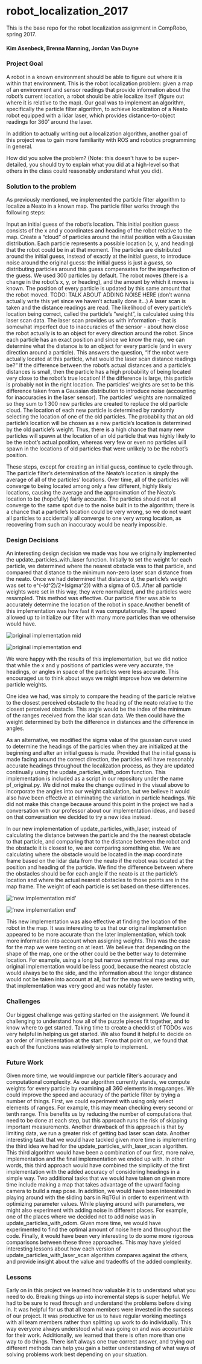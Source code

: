 # robot_localization_2017
This is the base repo for the robot  localization assignment in CompRobo, spring 2017.
#### Kim Asenbeck, Brenna Manning, Jordan Van Duyne


### Project Goal

A robot in a known environment should be able to figure out where it is within that environment. This is the robot localization problem: given a map of an environment and sensor readings that provide information about the robot’s current location, a robot should be able localize itself (figure out where it is relative to the map). Our goal was to implement an algorithm, specifically the particle filter algorithm, to achieve localization of a Neato robot equipped with a lidar laser, which provides distance-to-object readings for 360˚ around the laser.

In addition to actually writing out a localization algorithm, another goal of this project was to gain more familiarity with ROS and robotics programming in general. 

How did you solve the problem? (Note: this doesn't have to be super-detailed, you should try to explain what you did at a high-level so that others in the class could reasonably understand what you did).

### Solution to the problem

As previously mentioned, we implemented the particle filter algorithm to localize a Neato in a known map. The particle filter works through the following steps:

Input an initial guess of the robot’s location. This initial position guess consists of the x and y coordinates and heading of the robot relative to the map.
Create a “cloud” of particles around the initial position with a Gaussian distribution. Each particle  represents a possible location (x, y, and heading) that the robot could be in at that moment. The particles are distributed around the initial guess, instead of exactly at the initial guess, to introduce noise around the original guess: the initial guess is just a *guess*, so distributing particles around this guess compensates for the imperfection of the guess. We used 300 particles by default.
The robot moves (there is a change in the robot’s x, y, or heading), and the amount by which it moves is known.
The position of every particle is updated by this same amount that the robot moved. TODO: TALK ABOUT ADDING NOISE HERE (don’t wanna actually write this yet since we haven’t actually done it…)
A laser scan is taken and the distance readings are read. 
The likelihood of every particle’s location being correct, called the particle’s “weight”, is calculated using this laser scan data. The laser scan provides us with information - that is somewhat imperfect due to inaccuracies of the sensor - about how close the robot actually is to an object for every direction around the robot. Since each particle has an exact position and since we know the map, we can determine what the distance is to an object for every particle (and in every direction around a particle). This answers the question, “If the robot were actually located at this particle, what would the laser scan distance readings be?” If the difference between the robot’s actual distances and a particle’s distances is small, then the particle has a high probability of being located very close to the robot’s true location! If the difference is large, this particle is probably not in the right location. The particles’ weights are set to be this difference taken from a Gaussian distribution to introduce noise (accounting for inaccuracies in the laser sensor).
The particles’ weights are normalized so they sum to 1
300 new particles are created to replace the old particle cloud. The location of each new particle is determined by randomly selecting the location of one of the old particles. The probability that an old particle’s location will be chosen as a new particle’s location is determined by the old particle’s weight. Thus, there is a high chance that many new particles will spawn at the location of an old particle that was highly likely to be the robot’s actual position, whereas very few or even no particles will spawn in the locations of old particles that were unlikely to be the robot’s position.

These steps, except for creating an initial guess, continue to cycle through. The particle filter’s determination of the Neato’s location is simply the average of all of the particles’ locations. Over time, all of the particles will converge to being located among only a few different, highly likely locations, causing the average and the approximation of the Neato’s location to be (hopefully) fairly accurate. The particles should not all converge to the same spot due to the noise built in to the algorithm; there is a chance that a particle’s location could be very wrong, so we do not want all particles to accidentally all converge to one very wrong location, as recovering from such an inaccuracy would be nearly impossible.


### Design Decisions

  An interesting design decision we made was how we originally implemented the update_particles_with_laser function. Initially to set the weight for each particle, we determined where the nearest obstacle was to that particle, and compared that distance to the minimum non-zero laser scan distance from the neato. Once we had determined that distance d, the particle’s weight was set to e^(-(d^2)/2*(sigma^2)) with a sigma of 0.5.  After all particle weights were set in this way, they were normalized, and the particles were resampled.  This method was effective. Our particle filter was able to accurately determine the location of the robot in space.Another benefit of this implementation was how fast it was computationally. The speed allowed up to initialize our filter with many more particles than we otherwise would have. 

![original implementation mid](https://github.com/jovanduy/robot_localization_2017/blob/master/my_localizer/images/original_mid.png?raw=true)

![original implementation end](https://github.com/jovanduy/robot_localization_2017/blob/master/my_localizer/images/original_end.png?raw=true)
 
  We were happy with the results of this implementation, but we did notice that while the x and y positions of particles were very accurate, the headings, or angles in space of the particles were less accurate. This encouraged us to think about ways we might improve how we determine particle weights.

One idea we had, was simply to compare the heading of the particle relative to the closest perceived obstacle to the heading of the neato relative to the closest perceived obstacle. This angle would be the index of the minimum of the ranges received from the lidar scan data. We then could have the weight determined by both the difference in distances and the difference in angles.

As an alternative, we modified the sigma value of the gaussian curve used to determine the headings of the particles when they are initialized at the beginning and after an initial guess is made. Provided that the initial guess is made facing around the correct direction, the particles will have reasonably accurate headings throughout the localization process, as they are updated continually using the update_particles_with_odom function.  This implementation is included as a script in our repository under the name pf_original.py. We did not make the change outlined in the visual above to incorporate the angles  into our weight calculation, but we believe it would also have been effective at eliminating the variation in particle headings. We did not make this change because around this point in the project we had a conversation with our professor about our implementation ideas, and based on that conversation we decided to try a new idea instead. 

  In our new implementation of update_particles_with_laser, instead of calculating the distance between the particle and the the nearest obstacle to that particle, and comparing that to the distance between the robot and the obstacle it is closest to, we are comparing something else. We are calculating where the obstacle would be located in the map coordinate frame based on the lidar data from the neato if the robot was located at the position and heading of the particle. We find the difference between where the obstacles should be for each angle if the neato is at the particle’s location and where the actual nearest obstacles to those points are in the map frame.  The weight of each particle is set based on these differences. 

!['new implementation mid'](https://github.com/jovanduy/robot_localization_2017/blob/master/my_localizer/images/new_mid.png?raw=true)

!['new implementation end'](https://github.com/jovanduy/robot_localization_2017/blob/master/my_localizer/images/new_end.png?raw=true)

  This new implementation was also effective at finding the location of the robot in the map. It was interesting to us that our original implementation appeared to be more accurate than the later implementation, which took more information into account when assigning weights.  This was the case for the map we were testing on at least. We believe that depending on the shape of the map, one or the other could be the better way to determine location. For example, using a long but narrow symmetrical map area, our original implementation would be less good, because the nearest obstacle would always be to the side, and the information about the longer distance would not be taken into account at all, but for the map we were testing with, that implementation was very good and was notably faster.

### Challenges

  Our biggest challenge was getting started on the assignment. We found it challenging to understand how all of the puzzle pieces fit together, and to know where to get started. Taking time to create a checklist of TODOs was very helpful in helping us get started. We also found it helpful to decide on an order of implementation at the start. From that point on, we found that each of the functions was relatively simple to implement. 

### Future Work

  Given more time, we would improve our particle filter’s accuracy and computational complexity. As our algorithm currently stands, we compute weights for every particle by examining all 360 elements in msg.ranges. We could improve the speed and accuracy of the particle filter by trying a number of things. First, we could experiment with using only select elements of ranges. For example, this may mean checking every second or tenth range. This benefits us by reducing the number of computations that need to be done at each step, but this approach runs the risk of skipping important measurements. Another drawback of this approach is that by limiting data, we run a greater risk of getting bad laser scan data. 
	Another interesting task that we would have tackled given more time is implementing the third idea we had for the update_particles_with_laser_scan algorithm. This third algorithm would have been a combination of our first, more naive, implementation and the final implementation we ended up with. In other words, this third approach would have combined the simplicity of the first implementation with the added accuracy of considering headings in a simple way. 
	Two additional tasks that we would have taken on given more time include making a map that takes advantage of the upward facing camera to build a map pose. In addition, we would have been interested in playing around with the sliding bars in RqTGuI in order to experiment with optimizing parameter values. While playing around with parameters, we might also experiment with adding noise in different places. For example, one of the places where we decided not to add noise was in update_particles_with_odom. Given more time, we would have experimented to find the optimal amount of noise here and throughout the code. 
	Finally, it would have been very interesting to do some more rigorous comparisons between these three approaches. This may have yielded interesting lessons about how each version of update_particles_with_laser_scan algorithm compares against the others, and provide insight about the value and tradeoffs of the added complexity. 

### Lessons

  Early on in this project we learned how valuable it is to understand what you need to do. Breaking things up into incremental steps is super helpful. We had to be sure to read through and understand the problems before diving in.  It was helpful for us that all team members were invested in the success of our project. It was productive for us to have regular working meetings with all team members rather than splitting up work to do individually. This way everyone always understood what was going on and was accountable for their work.   Additionally, we learned that there is often more than one way to do things. There isn’t always one true correct answer, and trying out different methods can help you gain a better understanding of what ways of solving problems work best depending on your situation.


